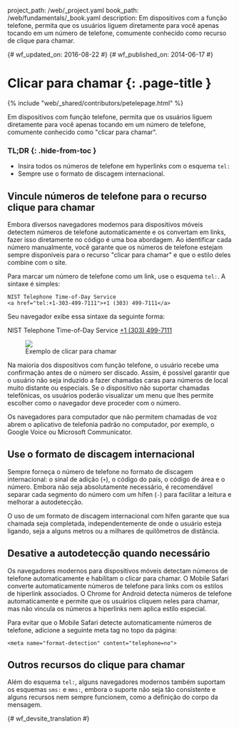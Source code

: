 project_path: /web/_project.yaml
book_path: /web/fundamentals/_book.yaml
description: Em dispositivos com a função telefone, permita que os usuários liguem diretamente para você apenas tocando em um número de telefone, comumente conhecido como recurso de clique para chamar.

{# wf_updated_on: 2016-08-22 #}
{# wf_published_on: 2014-06-17 #}

# Clicar para chamar {: .page-title }

{% include "web/_shared/contributors/petelepage.html" %}

Em dispositivos com função telefone, permita que os usuários liguem diretamente para
você apenas tocando em um número de telefone, comumente conhecido como "clicar para chamar".

### TL;DR {: .hide-from-toc }

* Insira todos os números de telefone em hyperlinks com o esquema  <code>tel:</code>
* Sempre use o formato de discagem internacional.


## Vincule números de telefone para o recurso clique para chamar

Embora diversos navegadores modernos para dispositivos móveis detectem números de telefone automaticamente 
e os convertam em links, fazer isso diretamente no código é uma boa abordagem.
Ao identificar cada número manualmente, você garante que os números de telefone estejam sempre
disponíveis para o recurso "clicar para chamar" e que o estilo deles combine com o site.

Para marcar um número de telefone como um link, use o esquema `tel:`.  A sintaxe é 
simples:


    NIST Telephone Time-of-Day Service 
    <a href="tel:+1-303-499-7111">+1 (303) 499-7111</a>

Seu navegador exibe essa sintaxe da seguinte forma:

NIST Telephone Time-of-Day Service <a href="tel:+1-303-499-7111">+1 (303) 499-7111</a>

<div class="attempt-right">
  <figure>
    <img src="images/click-to-call_framed.jpg" >
    <figcaption>Exemplo de clicar para chamar</figcaption>
  </figure>
</div>

Na maioria dos dispositivos com função telefone, o usuário recebe uma
confirmação antes de o número ser discado. Assim, é possível garantir que o usuário não
seja induzido a fazer chamadas caras para números de local muito distante ou especiais.
Se o dispositivo não suportar chamadas telefônicas, os usuários poderão visualizar um
menu que lhes permite escolher como o navegador deve proceder com o número.

Os navegadores para computador que não permitem chamadas de voz abrem o aplicativo de
telefonia padrão no computador, por exemplo, o Google Voice ou Microsoft
Communicator.

## Use o formato de discagem internacional

Sempre forneça o número de telefone no formato de discagem internacional: 
o sinal de adição (`+`), o código do país, o código de área e o número.  Embora não seja absolutamente
necessário, é recomendável separar cada segmento do número com um
hífen (`-`) para facilitar a leitura e melhorar a autodetecção.

O uso de um formato de discagem internacional com hífen garante que sua chamada seja completada, independentemente de onde
o usuário esteja ligando, seja a alguns metros ou a milhares
de quilômetros de distância.

## Desative a autodetecção quando necessário

Os navegadores modernos para dispositivos móveis detectam números de telefone automaticamente e habilitam o
clicar para chamar. O Mobile Safari converte automaticamente números de telefone para links
com os estilos de hiperlink associados. O Chrome for Android detecta
números de telefone automaticamente e permite que os usuários cliquem neles para chamar, mas não vincula
os números a hiperlinks nem aplica estilo especial.

Para evitar que o Mobile Safari detecte automaticamente números de telefone, adicione a
seguinte meta tag no topo da página:


    <meta name="format-detection" content="telephone=no">


## Outros recursos do clique para chamar

Além do esquema `tel:`, alguns navegadores modernos também suportam os esquemas `sms:`
e `mms:`, embora o suporte não seja tão consistente e alguns
recursos nem sempre funcionem, como a definição do corpo da mensagem. 


{# wf_devsite_translation #}
